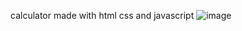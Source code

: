 calculator made with html css and javascript
![image](https://github.com/user-attachments/assets/17231399-e4c1-4949-aa41-7afd35f9ce7f)
